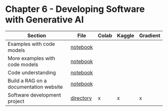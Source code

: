 # Chapter 6 - Developing Software with Generative AI


| Section	| File | Colab	 | Kaggle	| Gradient |
|-----------|--------|--------|-----------|----------|
| Examples with code models | [notebook](code_models.ipynb)  |        | | |
| More examples with code models | [notebook](software_development.ipynb)     |      |   |   |
| Code understanding | [notebook](code_understanding.ipynb)  |        | | |
| Build a RAG on a documentation website | [notebook](langchain_rag.ipynb)  |        | | |
| Software development project |  [directory](software_development)   |  x      | x | x |

